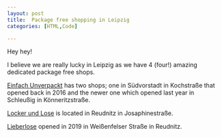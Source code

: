 ```yaml
---
layout: post
title:  Package free shopping in Leipzig
categories: [HTML,Code]

---
```


Hey hey!

I believe we are really lucky in Leipzig as we have 4 (four!) amazing dedicated package free shops.

[Einfach Unverpackt](https://www.einfach-unverpackt.de/) has two shops; one in Südvorstadt in Kochstraße that opened back in 2016 and the newer one which opened last year in Schleußig in Könneritzstraße.

[Locker und Lose](https://locker-lose.de/) is located in Reudnitz in Josaphinestraße.

[Lieberlose](https://www.lieberlose.de/) opened in 2019 in Weißenfelser Straße in Reudnitz.